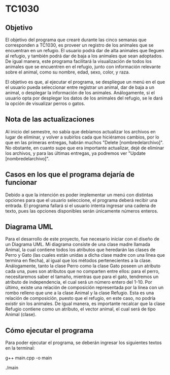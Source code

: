 # TC1030
## Objetivo
El objetivo del programa que crearé durante las cinco semanas que corresponden a TC1030, es proveer un registro de los animales que se encuentran en un refugio. El usuario podrá dar de alta animales que lleguen al refugio, y también podrá dar de baja a los animales que sean adoptados. De igual manera, este programa facilitará la visualización de todos los animales que se encuentren en el refugio, junto con información relevante sobre el animal, como su nombre, edad, sexo, color, y raza. 

El objetivo es que, al ejecutar el programa, se despliegue un menú en el que el usuario pueda seleccionar entre registrar un animal, dar de baja a un animal, o desplegar la información de los animales. Análogamente, si el usuario opta por desplegar los datos de los animales del refugio, se le dará la opción de visualizar perros o gatos.

## Nota de las actualizaciones
Al inicio del semestre, no sabía que debíamos actualizar los archivos en lugar de eliminar, y volver a subirlos cada que hiciéramos cambios, por lo que en las primeras entregas, habrán muchos "Delete [nombredelarchivo]". No obstante, en cuanto supe que era importante actualizar, dejé de eliminar los archivos, y para las últimas entregas, ya podremos ver "Update [nombredelarchivo]". 

## Casos en los que el programa dejaría de funcionar
Debido a que la intención es poder implementar un menú con distintas opciones para que el usuario seleccione, el programa deberá recibir una entrada. El programa fallará si el usuario intenta ingresar una cadena de texto, pues las opciones disponibles serán únicamente números enteros. 

## Diagrama UML
Para el desarrollo de este proyecto, fue necesario iniciar con el diseño de un Diagrama UML. Mi diagrama consiste de una clase madre llamada Animal, la cual contiene todos los atributos que heredarán las clases de Perro y Gato (las cuales están unidas a dicha clase madre con una línea que termina en flecha), al igual que los métodos pertenecientes a la clase. Análogamente, tanto la clase Perro como la clase Gato poseen un atributo cada una, pues son atributos que no comparten entre ellos: para el perro, necesitaremos saber el tamaño, mientras que para el gato, tendremos un atributo de independencia, el cual será un número entero del 1-10. 
Por último, existe una relación de composición representada por la línea con un rombo relleno que une a la clase Animal y la clase Refugio. Esta es una relación de composición, puesto que el refugio, en este caso, no podría existir sin los animales. De igual manera, es importante recalcar que la clase Refugio contiene como un atributo, el vector animal, el cual será de tipo Animal (clase). 

## Cómo ejecutar el programa
Para poder ejecutar el programa, se deberán ingresar los siguientes textos en la terminal: 

g++ main.cpp -o main

./main
